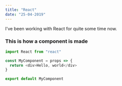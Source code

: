 ```yaml
---
title: "React"
date: "25-04-2019"
---
```


I've been working with React for quite some time now.

### This is how a component is made

```javascript
import React from "react"

const MyComponent = props => {
  return <div>Hello, world</div>
}

export default MyComponent
```
